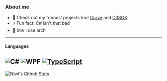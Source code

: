 ### About me
- 💬 Check out my friends’ projects too! [Curve](https://github.com/Curve) and [D3SOX](https://github.com/D3SOX)
- ⚡ Fun fact: C# isn't that bad
- 📝 btw i use arch
---

#### Languages
![C#](https://img.shields.io/badge/-C%23-green?style=for-the-badge&logo=c-sharp)
![WPF](https://img.shields.io/badge/-WPF-0C54C2?style=for-the-badge&logo=xaml)
[![TypeScript](https://img.shields.io/badge/TypeScript-007ACC?style=for-the-badge&logo=typescript&logoColor=fff)](https://www.typescriptlang.org/)
---

<p>
  <img align="left" alt="Niwi's Github Stats" src="https://github-readme-stats.vercel.app/api?username=NiwiDieKiwi&show_icons=true&hide_border=true&theme=dark" />
</p>
